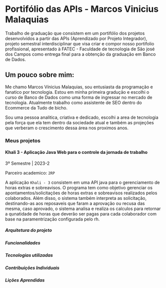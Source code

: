 # Portifólio das APIs - Marcos Vinicius Malaquias

Trabalho de graduação que consistem em um portifólio dos projetos desenvolvidos a partir das APIs (Aprendizado por Projeto Integrador), projeto semestral interdisciplinar que visa criar e compor nosso portifolio profissional, apresentado à FATEC - Faculdade de tecnologia de São josé dos Campos como entrega final para a obtenção da graduação em Banco de Dados.

## Um pouco sobre mim:

Me chamo Marcos Vínicius Malaquias, sou entusiasta da programação e fanatico por tecnologia. Estou em minha primeira gradução e escolhi o curso de Banco de Dados como uma forma de ingressar no mercado de tecnologia. Atualmente trabalho como assistente de SEO dentro do Ecommerce da Tudo de bicho.

Sou uma pessoa analitica, criativa e dedicado, escolhi a area de tecnologia pela força que ela tem dentro da sociedade atual e também as projeções que verberam o crescimento dessa área nos proximos anos.

### Meus projetos

#### Khali 3 - Aplicação Java Web para o controle da jornada de trabalho

3º Semestre | 2023-2

Parceiro academico: `2RP`

A aplicação `Khali - 3` consistem em uma API java para o gerenciamento de horas extras e sobreavisos. O programa tem como objetivo gerenciar os apontamentos/solicitações de horas extras e sobreavisos realizados pelos colaborados. Além disso, o sistema também interpreta as solicitação, destinando-as aos reposaveis que faram a aprovação ou recusa das mesma, caso aprovado, o sistema analisa e realiza os calculos para retornar a qunatidade de horas que deverão ser pagas para cada colaborador com base na paramentrização configurada pelo rh. 

##### Arquitetura do projeto

##### Funcionalidades

##### Tecnologias utilizadas

##### Contribuições Individuais

##### Lições Aprendidas

